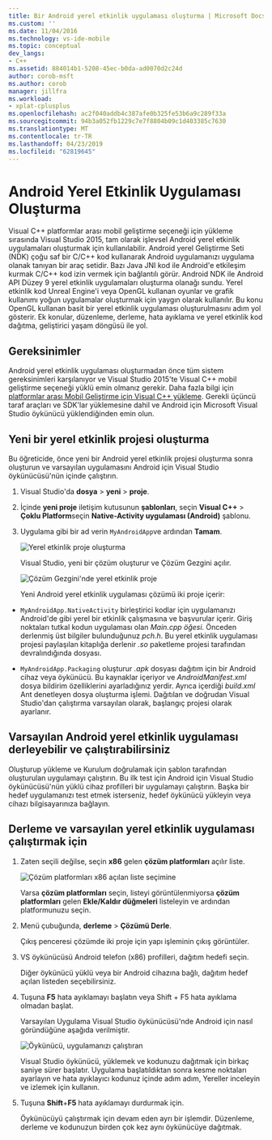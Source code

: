 ```yaml
---
title: Bir Android yerel etkinlik uygulaması oluşturma | Microsoft Docs
ms.custom: ''
ms.date: 11/04/2016
ms.technology: vs-ide-mobile
ms.topic: conceptual
dev_langs:
- C++
ms.assetid: 884014b1-5208-45ec-b0da-ad0070d2c24d
author: corob-msft
ms.author: corob
manager: jillfra
ms.workload:
- xplat-cplusplus
ms.openlocfilehash: ac2f040addb4c387afe0b325fe53b6a9c289f33a
ms.sourcegitcommit: 94b3a052fb1229c7e7f8804b09c1d403385c7630
ms.translationtype: MT
ms.contentlocale: tr-TR
ms.lasthandoff: 04/23/2019
ms.locfileid: "62819645"
---
```

# <a name="create-an-android-native-activity-app"></a>Android Yerel Etkinlik Uygulaması Oluşturma

Visual C++ platformlar arası mobil geliştirme seçeneği için yükleme sırasında Visual Studio 2015, tam olarak işlevsel Android yerel etkinlik uygulamaları oluşturmak için kullanılabilir. Android yerel Geliştirme Seti (NDK) çoğu saf bir C/C++ kod kullanarak Android uygulamanızı uygulama olanak tanıyan bir araç setidir. Bazı Java JNI kod ile Android'e etkileşim kurmak C/C++ kod izin vermek için bağlantılı görür. Android NDK ile Android API Düzey 9 yerel etkinlik uygulamaları oluşturma olanağı sundu. Yerel etkinlik kod Unreal Engine'i veya OpenGL kullanan oyunlar ve grafik kullanımı yoğun uygulamalar oluşturmak için yaygın olarak kullanılır. Bu konu OpenGL kullanan basit bir yerel etkinlik uygulaması oluşturulmasını adım yol gösterir. Ek konular, düzenleme, derleme, hata ayıklama ve yerel etkinlik kod dağıtma, geliştirici yaşam döngüsü ile yol.

## <a name="requirements"></a>Gereksinimler

Android yerel etkinlik uygulaması oluşturmadan önce tüm sistem gereksinimleri karşılanıyor ve Visual Studio 2015'te Visual C++ mobil geliştirme seçeneği yüklü emin olmanız gerekir. Daha fazla bilgi için [platformlar arası Mobil Geliştirme için Visual C++ yükleme](../cross-platform/install-visual-cpp-for-cross-platform-mobile-development.md). Gerekli üçüncü taraf araçları ve SDK'lar yüklemesine dahil ve Android için Microsoft Visual Studio öykünücü yüklendiğinden emin olun.

## <a name="create-a-new-native-activity-project"></a>Yeni bir yerel etkinlik projesi oluşturma

Bu öğreticide, önce yeni bir Android yerel etkinlik projesi oluşturma sonra oluşturun ve varsayılan uygulamasını Android için Visual Studio öykünücüsü'nün içinde çalıştırın.

1. Visual Studio'da **dosya** > **yeni** > **proje**.

2. İçinde **yeni proje** iletişim kutusunun **şablonları**, seçin **Visual C++** > **Çoklu Platform**seçin **Native-Activity uygulaması (Android)** şablonu.

3. Uygulama gibi bir ad verin `MyAndroidApp`ve ardından **Tamam**.

    ![Yerel etkinlik proje oluşturma](../cross-platform/media/cppmdd_newproject.PNG "CppMDD_NewProject")

    Visual Studio, yeni bir çözüm oluşturur ve Çözüm Gezgini açılır.

    ![Çözüm Gezgini'nde yerel etkinlik proje](../cross-platform/media/cppmdd_rc_na_solutionexp.PNG "CPPMDD_RC_NA_SolutionExp")

   Yeni Android yerel etkinlik uygulaması çözümü iki proje içerir:

- `MyAndroidApp.NativeActivity` birleştirici kodlar için uygulamanızı Android'de gibi yerel bir etkinlik çalışmasına ve başvurular içerir. Giriş noktaları tutkal kodun uygulaması olan *Main.cpp öğesi*. Önceden derlenmiş üst bilgiler bulunduğunuz *pch.h*. Bu yerel etkinlik uygulaması projesi paylaşılan kitaplığa derlenir *.so* paketleme projesi tarafından devralındığında dosyası.

- `MyAndroidApp.Packaging` oluşturur *.apk* dosyası dağıtım için bir Android cihaz veya öykünücü. Bu kaynaklar içeriyor ve *AndroidManifest.xml* dosya bildirim özelliklerini ayarladığınız yerdir. Ayrıca içerdiği *build.xml* Ant denetleyen dosya oluşturma işlemi. Dağıtılan ve doğrudan Visual Studio'dan çalıştırma varsayılan olarak, başlangıç projesi olarak ayarlanır.

## <a name="build-and-run-the-default-android-native-activity-app"></a>Varsayılan Android yerel etkinlik uygulaması derleyebilir ve çalıştırabilirsiniz

Oluşturup yükleme ve Kurulum doğrulamak için şablon tarafından oluşturulan uygulamayı çalıştırın. Bu ilk test için Android için Visual Studio öykünücüsü'nün yüklü cihaz profilleri bir uygulamayı çalıştırın. Başka bir hedef uygulamanızı test etmek isterseniz, hedef öykünücü yükleyin veya cihazı bilgisayarınıza bağlayın.

## <a name="to-build-and-run-the-default-native-activity-app"></a>Derleme ve varsayılan yerel etkinlik uygulaması çalıştırmak için

1. Zaten seçili değilse, seçin **x86** gelen **çözüm platformları** açılır liste.

     ![Çözüm platformları x86 açılan liste seçimine](../cross-platform/media/cppmdd_rc_na_solution_x86.png "CPPMDD_RC_NA_Solution_x86")

     Varsa **çözüm platformları** seçin, listeyi görüntülenmiyorsa **çözüm platformları** gelen **Ekle/Kaldır düğmeleri** listeleyin ve ardından platformunuzu seçin.

2. Menü çubuğunda, **derleme** > **Çözümü Derle**.

     Çıkış penceresi çözümde iki proje için yapı işleminin çıkış görüntüler.

3. VS öykünücüsü Android telefon (x86) profilleri, dağıtım hedefi seçin.

     Diğer öykünücü yüklü veya bir Android cihazına bağlı, dağıtım hedef açılan listeden seçebilirsiniz.

4. Tuşuna **F5** hata ayıklamayı başlatın veya Shift + F5 hata ayıklama olmadan başlat.

     Varsayılan Uygulama Visual Studio öykünücüsü'nde Android için nasıl göründüğüne aşağıda verilmiştir.

     ![Öykünücü, uygulamanızı çalıştıran](../cross-platform/media/cppmdd_emulator_running_app.PNG "CppMDD_Emulator_Running_App")

     Visual Studio öykünücü, yüklemek ve kodunuzu dağıtmak için birkaç saniye sürer başlatır. Uygulama başlatıldıktan sonra kesme noktaları ayarlayın ve hata ayıklayıcı kodunuz içinde adım adım, Yereller inceleyin ve izlemek için kullanın.

5. Tuşuna **Shift**+**F5** hata ayıklamayı durdurmak için.

     Öykünücüyü çalıştırmak için devam eden ayrı bir işlemdir. Düzenleme, derleme ve kodunuzun birden çok kez aynı öykünücüye dağıtmak.